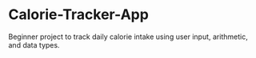 # Calorie-Tracker-App
Beginner project to track daily calorie intake using user input, arithmetic, and data types.

